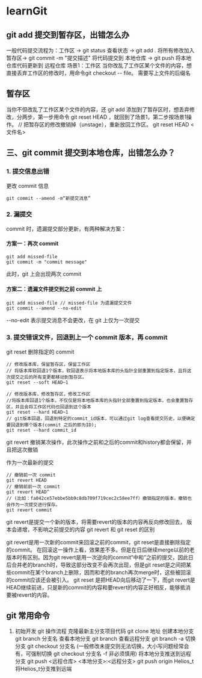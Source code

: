 # learnGit

## git add 提交到暂存区，出错怎么办
一般代码提交流程为：工作区 -> git status 查看状态 -> git add . 将所有修改加入暂存区-> git commit -m "提交描述" 将代码提交到 本地仓库 -> git push 将本地仓库代码更新到 远程仓库
场景1：工作区
当你改乱了工作区某个文件的内容，想直接丢弃工作区的修改时，用命令git checkout -- file。
需要写上文件的后缀名

## 暂存区
当你不但改乱了工作区某个文件的内容，还 git add 添加到了暂存区时，想丢弃修改，分两步，第一步用命令 git reset HEAD <file>，就回到了场景1，第二步按场景1操作。
// 把暂存区的修改撤销掉（unstage），重新放回工作区。
git reset HEAD <文件名> 

## 三、git commit 提交到本地仓库，出错怎么办？
### 1. 提交信息出错
更改 commit 信息
```
git commit --amend -m“新提交消息”
```
### 2. 漏提交
commit 时，遗漏提交部分更新，有两种解决方案：
#### 方案一：再次 commit
```
git add missed-file 
git commit -m "commit message"
```
此时，git 上会出现两次 commit

#### 方案二：遗漏文件提交到之前 commit 上
````
git add missed-file // missed-file 为遗漏提交文件
git commit --amend --no-edit
````
--no-edit 表示提交消息不会更改，在 git 上仅为一次提交

### 3. 提交错误文件，回退到上一个 commit 版本，再 commit
git reset
删除指定的 commit
```
// 修改版本库，保留暂存区，保留工作区
// 将版本库软回退1个版本，软回退表示将本地版本库的头指针全部重置到指定版本，且将这次提交之后的所有变更都移动到暂存区。
git reset --soft HEAD~1

// 修改版本库，修改暂存区，修改工作区
//将版本库回退1个版本，不仅仅是将本地版本库的头指针全部重置到指定版本，也会重置暂存区，并且会将工作区代码也回退到这个版本
git reset --hard HEAD~1
// git版本回退，回退到特定的commit_id版本，可以通过git log查看提交历史，以便确定要回退到哪个版本(commit 之后的即为ID);
git reset --hard commit_id 

```
git revert
撤销某次操作，此次操作之前和之后的commit和history都会保留，并且把这次撤销

作为一次最新的提交
```
// 撤销前一次 commit
git revert HEAD
// 撤销前前一次 commit
git revert HEAD^
// (比如：fa042ce57ebbe5bb9c8db709f719cec2c58ee7ff）撤销指定的版本，撤销也会作为一次提交进行保存。
git revert commit

```
git revert是提交一个新的版本，将需要revert的版本的内容再反向修改回去， 版本会递增，不影响之前提交的内容
git revert 和 git reset 的区别

git revert是用一次新的commit来回滚之前的commit，git reset是直接删除指定的commit。
在回滚这一操作上看，效果差不多。但是在日后继续merge以前的老版本时有区别。因为git revert是用一次逆向的commit“中和”之前的提交，因此日后合并老的branch时，导致这部分改变不会再次出现，但是git reset是之间把某些commit在某个branch上删除，因而和老的branch再次merge时，这些被回滚的commit应该还会被引入。
git reset 是把HEAD向后移动了一下，而git revert是HEAD继续前进，只是新的commit的内容和要revert的内容正好相反，能够抵消要被revert的内容。
## git 常用命令

1. 初始开发 git 操作流程
克隆最新主分支项目代码 git clone 地址
创建本地分支 git branch 分支名
查看本地分支 git branch
查看远程分支 git branch -a
切换分支  git checkout 分支名 (一般修改未提交则无法切换，大小写问题经常会有，可强制切换  git checkout 分支名 -f  非必须慎用)
将本地分支推送到远程分支 git push <远程仓库> <本地分支>:<远程分支>
git push origin Helios_t 将Helios_t分支推到远端
